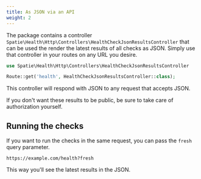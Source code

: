 ```yaml
---
title: As JSON via an API
weight: 2
---
```


The package contains a controller `Spatie\Health\Http\Controllers\HealthCheckJsonResultsController` that can be used the render the latest results of all checks as JSON.  Simply use that controller in your routes on any URL you desire.

```php
use Spatie\Health\Http\Controllers\HealthCheckJsonResultsController

Route::get('health', HealthCheckJsonResultsController::class);
```

This controller will respond with JSON to any request that accepts JSON.

If you don't want these results to be public, be sure to take care of authorization yourself.

## Running the checks

If you want to run the checks in the same request, you can pass the `fresh` query parameter.

```
https://example.com/health?fresh
```

This way you'll see the latest results in the JSON.
